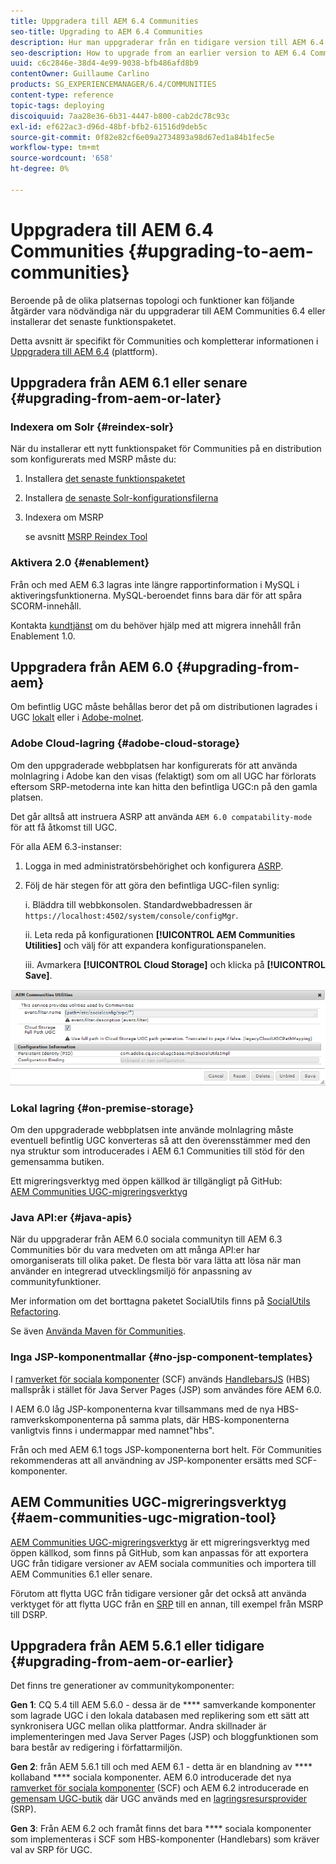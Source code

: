```yaml
---
title: Uppgradera till AEM 6.4 Communities
seo-title: Upgrading to AEM 6.4 Communities
description: Hur man uppgraderar från en tidigare version till AEM 6.4 Communities
seo-description: How to upgrade from an earlier version to AEM 6.4 Communities
uuid: c6c2846e-38d4-4e99-9038-bfb486afd8b9
contentOwner: Guillaume Carlino
products: SG_EXPERIENCEMANAGER/6.4/COMMUNITIES
content-type: reference
topic-tags: deploying
discoiquuid: 7aa28e36-6b31-4447-b800-cab2dc78c93c
exl-id: ef622ac3-d96d-48bf-bfb2-61516d9deb5c
source-git-commit: 0f82e82cf6e09a2734893a98d67ed1a84b1fec5e
workflow-type: tm+mt
source-wordcount: '658'
ht-degree: 0%

---
```


# Uppgradera till AEM 6.4 Communities {#upgrading-to-aem-communities}

Beroende på de olika platsernas topologi och funktioner kan följande åtgärder vara nödvändiga när du uppgraderar till AEM Communities 6.4 eller installerar det senaste funktionspaketet.

Detta avsnitt är specifikt för Communities och kompletterar informationen i [Uppgradera till AEM 6.4](../../help/sites-deploying/upgrade.md) (plattform).

## Uppgradera från AEM 6.1 eller senare {#upgrading-from-aem-or-later}

### Indexera om Solr {#reindex-solr}

När du installerar ett nytt funktionspaket för Communities på en distribution som konfigurerats med MSRP måste du:

1. Installera [det senaste funktionspaketet](deploy-communities.md#latestfeaturepack)
2. Installera [de senaste Solr-konfigurationsfilerna](msrp.md#upgrading)
3. Indexera om MSRP

   se avsnitt [MSRP Reindex Tool](msrp.md#msrp-reindex-tool)

### Aktivera 2.0 {#enablement}

Från och med AEM 6.3 lagras inte längre rapportinformation i MySQL i aktiveringsfunktionerna. MySQL-beroendet finns bara där för att spåra SCORM-innehåll.

Kontakta [kundtjänst](https://helpx.adobe.com/marketing-cloud/contact-support.html) om du behöver hjälp med att migrera innehåll från Enablement 1.0.

## Uppgradera från AEM 6.0 {#upgrading-from-aem}

Om befintlig UGC måste behållas beror det på om distributionen lagrades i UGC [lokalt](#on-premise-storage) eller i [Adobe-molnet](#adobe-cloud-storage).

### Adobe Cloud-lagring {#adobe-cloud-storage}

Om den uppgraderade webbplatsen har konfigurerats för att använda molnlagring i Adobe kan den visas (felaktigt) som om all UGC har förlorats eftersom SRP-metoderna inte kan hitta den befintliga UGC:n på den gamla platsen.

Det går alltså att instruera ASRP att använda `AEM 6.0 compatability-mode` för att få åtkomst till UGC.

För alla AEM 6.3-instanser:

1. Logga in med administratörsbehörighet och konfigurera [ASRP](asrp.md).
1. Följ de här stegen för att göra den befintliga UGC-filen synlig:

   i. Bläddra till webbkonsolen. Standardwebbadressen är
   `https://localhost:4502/system/console/configMgr`.

   ii. Leta reda på konfigurationen **[!UICONTROL AEM Communities Utilities]** och välj för att expandera konfigurationspanelen.

   iii. Avmarkera **[!UICONTROL Cloud Storage]** och klicka på **[!UICONTROL Save]**.

![chlimage_1-126](assets/chlimage_1-126.png)

### Lokal lagring {#on-premise-storage}

Om den uppgraderade webbplatsen inte använde molnlagring måste eventuell befintlig UGC konverteras så att den överensstämmer med den nya struktur som introducerades i AEM 6.1 Communities till stöd för den gemensamma butiken.

Ett migreringsverktyg med öppen källkod är tillgängligt på GitHub:\
[AEM Communities UGC-migreringsverktyg](https://github.com/Adobe-Marketing-Cloud/communities-ugc-migration)

### Java API:er {#java-apis}

När du uppgraderar från AEM 6.0 sociala communityn till AEM 6.3 Communities bör du vara medveten om att många API:er har omorganiserats till olika paket. De flesta bör vara lätta att lösa när man använder en integrerad utvecklingsmiljö för anpassning av communityfunktioner.

Mer information om det borttagna paketet SocialUtils finns på [SocialUtils Refactoring](socialutils.md).

Se även [Använda Maven för Communities](maven.md).

### Inga JSP-komponentmallar {#no-jsp-component-templates}

I [ramverket för sociala komponenter](scf.md) (SCF) används [HandlebarsJS](https://handlebarsjs.com/) (HBS) mallspråk i stället för Java Server Pages (JSP) som användes före AEM 6.0.

I AEM 6.0 låg JSP-komponenterna kvar tillsammans med de nya HBS-ramverkskomponenterna på samma plats, där HBS-komponenterna vanligtvis finns i undermappar med namnet&quot;hbs&quot;.

Från och med AEM 6.1 togs JSP-komponenterna bort helt. För Communities rekommenderas att all användning av JSP-komponenter ersätts med SCF-komponenter.

## AEM Communities UGC-migreringsverktyg {#aem-communities-ugc-migration-tool}

[AEM Communities UGC-migreringsverktyg](https://github.com/Adobe-Marketing-Cloud/communities-ugc-migration) är ett migreringsverktyg med öppen källkod, som finns på GitHub, som kan anpassas för att exportera UGC från tidigare versioner av AEM sociala communities och importera till AEM Communities 6.1 eller senare.

Förutom att flytta UGC från tidigare versioner går det också att använda verktyget för att flytta UGC från en [SRP](working-with-srp.md) till en annan, till exempel från MSRP till DSRP.

## Uppgradera från AEM 5.6.1 eller tidigare {#upgrading-from-aem-or-earlier}

Det finns tre generationer av communitykomponenter:

**Gen 1**: CQ 5.4 till AEM 5.6.0 - dessa är de  **** samverkande komponenter som lagrade UGC i den lokala databasen med replikering som ett sätt att synkronisera UGC mellan olika plattformar. Andra skillnader är implementeringen med Java Server Pages (JSP) och bloggfunktionen som bara består av redigering i författarmiljön.

**Gen 2**: från AEM 5.6.1 till och med AEM 6.1 - detta är en blandning av  **** kollaband  **** sociala komponenter. AEM 6.0 introducerade det nya [ramverket för sociala komponenter](scf.md) (SCF) och AEM 6.2 introducerade en [gemensam UGC-butik](working-with-srp.md) där UGC används med en [lagringsresursprovider](srp.md) (SRP).

**Gen 3**: Från AEM 6.2 och framåt finns det bara  **** sociala komponenter som implementeras i SCF som HBS-komponenter (Handlebars) som kräver val av SRP för UGC.
